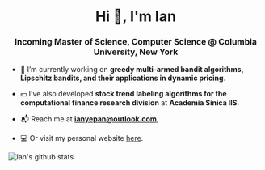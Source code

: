 <h1 align="center">Hi 👋, I'm Ian</h1>
<h3 align="center">Incoming Master of Science, Computer Science @ Columbia University, New York</h3>

- 🧪  I’m currently working on **greedy multi-armed bandit algorithms, Lipschitz bandits, and their applications in dynamic pricing**.

- 💵  I’ve also developed **stock trend labeling algorithms for the computational finance research division** at **Academia Sinica IIS**.

- 📬  Reach me at **ianyepan@outlook.com**,

- 💻  Or visit my personal website [here](https://ianpan.ml).

![Ian's github stats](https://github-readme-stats.vercel.app/api?username=ianpan870102)
